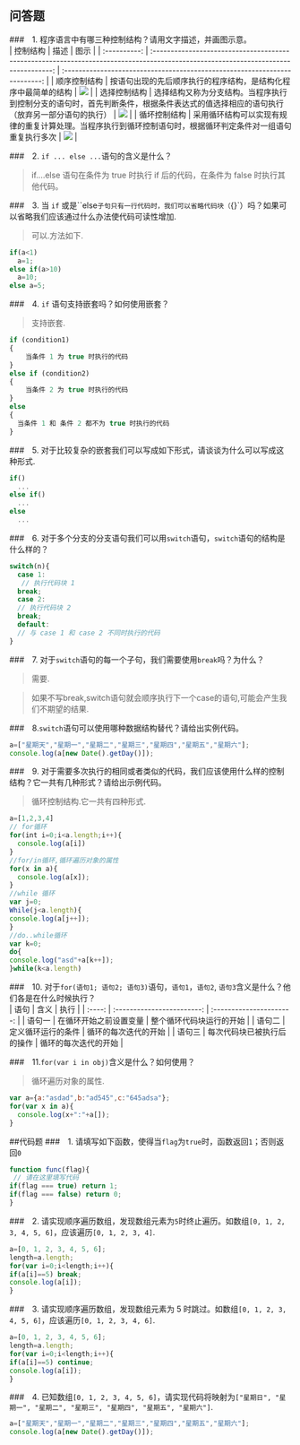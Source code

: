 ## 问答题
###　1. 程序语言中有哪三种控制结构？请用文字描述，并画图示意。  
|   控制结构   |                                                                描述                                                                |                                    图示                                    |
| :----------: | :--------------------------------------------------------------------------------------------------------------------------------: | :------------------------------------------------------------------------: |
| 顺序控制结构 |                                   按语句出现的先后顺序执行的程序结构，是结构化程序中最简单的结构                                   | ![](https://work.mafengshe.com/static/upload/article/pic1567429795756.jpg) |
| 选择控制结构 | 选择结构又称为分支结构。当程序执行到控制分支的语句时，首先判断条件，根据条件表达式的值选择相应的语句执行（放弃另一部分语句的执行） | ![](https://work.mafengshe.com/static/upload/article/pic1567430221165.jpg) |
| 循坏控制结构 |            采用循环结构可以实现有规律的重复计算处理。当程序执行到循环控制语句时，根据循环判定条件对一组语句重复执行多次            | ![](https://work.mafengshe.com/static/upload/article/pic1567430108556.jpg) |

###　2. `if ... else ...`语句的含义是什么？  
>if....else 语句在条件为 true 时执行 if 后的代码，在条件为 false 时执行其他代码。  

###　3. 当 `if` 或是``else`子句只有一行代码时，我们可以省略代码块（`{}`）吗？如果可以省略我们应该通过什么办法使代码可读性增加.  
>可以.方法如下.
```js
if(a<1) 
  a=1;
else if(a>10)
  a=10;
else a=5;
```

###　4. `if` 语句支持嵌套吗？如何使用嵌套？  
>支持嵌套.
```js
if (condition1)
{
    当条件 1 为 true 时执行的代码
}
else if (condition2)
{
    当条件 2 为 true 时执行的代码
}
else
{
  当条件 1 和 条件 2 都不为 true 时执行的代码
}
```

###　5. 对于比较复杂的嵌套我们可以写成如下形式，请谈谈为什么可以写成这种形式.  
```js
if()
  ...
else if()
  ...
else
  ...
```
>


###　6. 对于多个分支的分支语句我们可以用`switch`语句，`switch`语句的结构是什么样的？  
```js
switch(n){
  case 1:
   // 执行代码块 1
  break;
  case 2:
  // 执行代码块 2
  break;
  default:
  // 与 case 1 和 case 2 不同时执行的代码
}
```

###　7. 对于`switch`语句的每一个子句，我们需要使用`break`吗？为什么？  
>需要.

>如果不写break,switch语句就会顺序执行下一个case的语句,可能会产生我们不期望的结果.

###　8.`switch`语句可以使用哪种数据结构替代？请给出实例代码。  
```js
a=["星期天","星期一","星期二","星期三","星期四","星期五","星期六"];
console.log(a[new Date().getDay()]);
```

###　9. 对于需要多次执行的相同或者类似的代码，我们应该使用什么样的控制结构？它一共有几种形式？请给出示例代码。  
>循环控制结构.它一共有四种形式.
```js
a=[1,2,3,4]
// for循环
for(int i=0;i<a.length;i++){
  console.log(a[i])
}
//for/in循环,循环遍历对象的属性
for(x in a){
  console.log(a[x]);
}
//while 循环
var j=0;
While(j<a.length){
console.log(a[j++]);
}
//do..while循环
var k=0;
do{
console.log("asd"+a[k++]);
}while(k<a.length)
```

###　10. 对于`for(语句1; 语句2; 语句3)`语句，`语句1`，`语句2`, `语句3`含义是什么？他们各是在什么时候执行？   
|  语句  |            含义            |           执行           |
| :----: | :------------------------: | :----------------------: |
| 语句一 |   在循环开始之前设置变量   | 整个循环代码块运行的开始 |
| 语句二 |     定义循环运行的条件     |   循环的每次迭代的开始   |
| 语句三 | 每次代码块已被执行后的操作 |   循环的每次迭代的开始   |

###　11.`for(var i in obj)`含义是什么？如何使用？  
>循环遍历对象的属性.

```js
var a={a:"asdad",b:"ad545",c:"645adsa"};
for(var x in a){
  console.log(x+":"+a[]);
}
```

##代码题
###　1. 请填写如下函数，使得当`flag`为`true`时，函数返回`1`；否则返回`0`
```js
function func(flag){
 // 请在这里填写代码
if(flag === true) return 1;
if(flag === false) return 0;
}
```

###　2. 请实现顺序遍历数组，发现数组元素为`5`时终止遍历。如数组`[0, 1, 2, 3, 4, 5, 6]`，应该遍历`[0, 1, 2, 3, 4]`.  
```js
a=[0, 1, 2, 3, 4, 5, 6];
length=a.length;
for(var i=0;i<length;i++){
if(a[i]==5) break;
console.log(a[i]);
}
```

###　3. 请实现顺序遍历数组，发现数组元素为 5 时跳过。如数组`[0, 1, 2, 3, 4, 5, 6]`，应该遍历`[0, 1, 2, 3, 4, 6]`.  
```js
a=[0, 1, 2, 3, 4, 5, 6];
length=a.length;
for(var i=0;i<length;i++){
if(a[i]==5) continue;
console.log(a[i]);
}
```

###　4. 已知数组`[0, 1, 2, 3, 4, 5, 6]`，请实现代码将映射为`["星期日", "星期一", "星期二", "星期三", "星期四", "星期五", "星期六"]`.  
```js
a=["星期天","星期一","星期二","星期三","星期四","星期五","星期六"];
console.log(a[new Date().getDay()]);
```